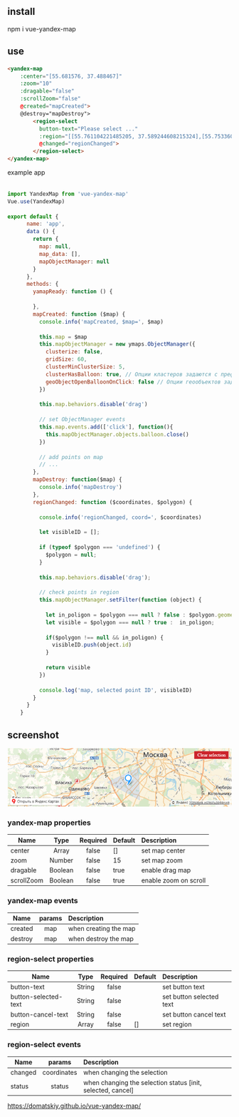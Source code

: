 ## install

npm i vue-yandex-map

## use

```html
<yandex-map 
    :center="[55.681576, 37.488467]"
    :zoom="10"
    :dragable="false"
    :scrollZoom="false"
    @created="mapCreated">
    @destroy="mapDestroy">
        <region-select 
          button-text="Please select ..."
          :region="[[55.761104221485205, 37.589244608215324],[55.753360214866454, 37.519893411926276], [55.74329069752624, 37.57207847052001]]"
          @changed="regionChanged">
        </region-select>
</yandex-map>
```

example app

```js

import YandexMap from 'vue-yandex-map'
Vue.use(YandexMap)

export default {
      name: 'app',
      data () {
        return {
          map: null,
          map_data: [],
          mapObjectManager: null            
        }
      },
      methods: {
        yamapReady: function () {
          
        },
        mapCreated: function ($map) {
          console.info('mapCreated, $map=', $map)
          
          this.map = $map
          this.mapObjectManager = new ymaps.ObjectManager({
            clusterize: false,
            gridSize: 60,
            clusterMinClusterSize: 5,
            clusterHasBalloon: true, // Опции кластеров задаются с префиксом cluster.
            geoObjectOpenBalloonOnClick: false // Опции геообъектов задаются с префиксом geoObject
          })
          
          this.map.behaviors.disable('drag')

          // set ObjectManager events
          this.map.events.add(['click'], function(){
            this.mapObjectManager.objects.balloon.close()
          })

          // add points on map
          // ...
        },
        mapDestroy: function($map) {
          console.info('mapDestroy')
        },
        regionChanged: function ($coordinates, $polygon) {
          
          console.info('regionChanged, coord=', $coordinates)
          
          let visibleID = [];
          
          if (typeof $polygon === 'undefined') {
            $polygon = null;
          }
          
          this.map.behaviors.disable('drag');
          
          // check points in region
          this.mapObjectManager.setFilter(function (object) {
          
            let in_poligon = $polygon === null ? false : $polygon.geometry.contains(object.geometry.coordinates);
            let visible = $polygon === null ? true :  in_poligon;
          
            if($polygon !== null && in_poligon) {
              visibleID.push(object.id)
            }
          
            return visible
          })
          
          console.log('map, selected point ID', visibleID)
        }
      }
    }
```

## screenshot
![map with selected region](demo/screenshot/map_region_selected.png)


### yandex-map properties

| Name   | Type  | Required | Default | Description |
| ------ |:-----:| :---------:| --------|:---------|
| center | Array | false     | []       | set map center |
| zoom | Number | false     | 15       | set map zoom |
| dragable | Boolean | false | true    | enable drag map |
| scrollZoom | Boolean | false | true    | enable zoom on scroll |

### yandex-map events
| Name   | params | Description |
| ------ |:-----:|:---------|
| created | map  |  when creating the map |
| destroy | map  |  when destroy the map |

### region-select properties
| Name   | Type  | Required | Default | Description |
| ------ |:-----:| :---------:| --------|:---------|
| button-text | String | false  |        | set button text |
| button-selected-text | String | false  |        | set button selected text |
| button-cancel-text | String | false  |        | set button cancel text |
| region | Array | false  | []      | set region |

### region-select events
| Name   | params | Description |
| ------ |:-----:|:---------|
| changed | coordinates |  when changing the selection |
| status | status |  when changing the selection status [init, selected, cancel]|

https://domatskiy.github.io/vue-yandex-map/